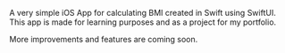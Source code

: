 A very simple iOS App for calculating BMI created in Swift using SwiftUI. This app is made for learning purposes and as a project for my portfolio.

More improvements and features are coming soon.
